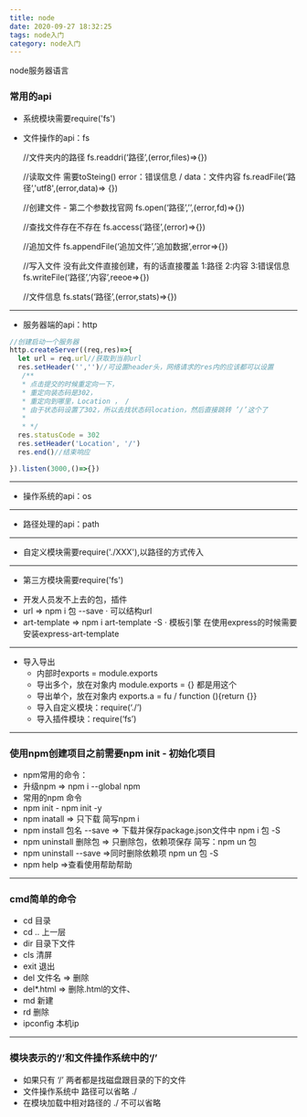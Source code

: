 ```yaml
---
title: node
date: 2020-09-27 18:32:25
tags: node入门
category: node入门
---
```

node服务器语言
<!-- more -->
### 常用的api
* 系统模块需要require('fs')
 - 文件操作的api：fs

    //文件夹内的路径
    fs.readdri(‘路径’,(error,files)=>{})
    
    //读取文件 需要toSteing() error：错误信息 / data：文件内容
    fs.readFile(‘路径’,'utf8',(error,data)=> {})
    
    //创建文件 - 第二个参数找官网
    fs.open(‘路径’,’’,(error,fd)=>{})
    
    //查找文件存在不存在
    fs.access(‘路径’,(error)=>{})
    
    //追加文件
    fs.appendFile(‘追加文件’,’追加数据’,error=>{})
    
    //写入文件 没有此文件直接创建，有的话直接覆盖 1:路径 2:内容 3:错误信息
    fs.writeFile(‘路径’,’内容’,reeoe=>{})
    
    //文件信息
    fs.stats(‘路径’,(error,stats)=>{})
-----

 - 服务器端的api：http
  ```js
//创建启动一个服务器
  http.createServer((req,res)=>{
    let url = req.url//获取到当前url
    res.setHeader('','')//可设置header头，网络请求的res内的应该都可以设置
     /**
     * 点击提交的时候重定向一下，
     * 重定向装态码是302，
     * 重定向到哪里，Location ， /
     * 由于状态码设置了302，所以去找状态码location，然后直接跳转 ’/’这个了
     *
     * */
    res.statusCode = 302
    res.setHeader('Location', '/')
    res.end()//结束响应

}).listen(3000,()=>{})
  ```
-----
 - 操作系统的api：os
-----
 - 路径处理的api：path
-----
* 自定义模块需要require('./XXX'),以路径的方式传入
-----
* 第三方模块需要require('fs')
 - 开发人员发不上去的包，插件
 - url => npm i 包 --save 
  · 可以结构url
 - art-template => npm i art-template -S
  · 模板引擎 在使用express的时候需要安装express-art-template
 -----
* 导入导出
  - 内部时exports = module.exports 
  - 导出多个，放在对象内 module.exports = {} 都是用这个
  - 导出单个，放在对象内 exports.a = fu / function (){return {}}
  - 导入自定义模块：require(‘./’)
  - 导入插件模块：require(‘fs’)
-----
### 使用npm创建项目之前需要npm init - 初始化项目
 - npm常用的命令：
 - 升级npm =>  npm i --global npm 
 - 常用的npm 命令
 - npm init  - npm init -y
 - npm inatall => 只下载 简写npm i
 - npm install 包名 --save => 下载并保存package.json文件中 npm i 包 -S
 - npm uninstall 删除包 => 只删除包，依赖项保存 简写：npm un 包
 - npm uninstall --save =>同时删除依赖项 npm un 包 -S
 - npm help =>查看使用帮助帮助
 
 -----
 ### cmd简单的命令
  - cd 目录 
  - cd .. 上一层
  - dir 目录下文件
  - cls 清屏
  - exit 退出
  - del 文件名  => 删除
  - del*.html => 删除.html的文件、
  - md 新建
  - rd 删除
  - ipconfig 本机ip 
 
 -----
 ### 模块表示的‘/’和文件操作系统中的‘/’
  - 如果只有 ‘/’ 两者都是找磁盘跟目录的下的文件
  - 文件操作系统中 路径可以省略 ./
  - 在模块加载中相对路径的 ./ 不可以省略
 
 
